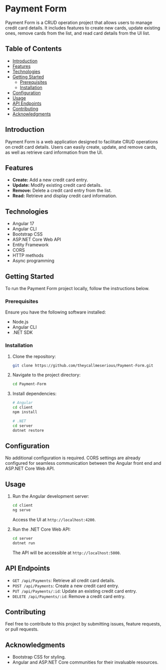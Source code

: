 # Payment Form

Payment Form is a CRUD operation project that allows users to manage credit card details. It includes features to create new cards, update existing ones, remove cards from the list, and read card details from the UI list.

## Table of Contents

- [Introduction](#introduction)
- [Features](#features)
- [Technologies](#technologies)
- [Getting Started](#getting-started)
  - [Prerequisites](#prerequisites)
  - [Installation](#installation)
- [Configuration](#configuration)
- [Usage](#usage)
- [API Endpoints](#api-endpoints)
- [Contributing](#contributing)
- [Acknowledgments](#acknowledgments)

## Introduction

Payment Form is a web application designed to facilitate CRUD operations on credit card details. Users can easily create, update, and remove cards, as well as retrieve card information from the UI.

## Features

- **Create:** Add a new credit card entry.
- **Update:** Modify existing credit card details.
- **Remove:** Delete a credit card entry from the list.
- **Read:** Retrieve and display credit card information.

## Technologies

- Angular 17
- Angular CLI
- Bootstrap CSS
- ASP.NET Core Web API
- Entity Framework
- CORS
- HTTP methods
- Async programming

## Getting Started

To run the Payment Form project locally, follow the instructions below.

### Prerequisites

Ensure you have the following software installed:

- Node.js
- Angular CLI
- .NET SDK

### Installation

1. Clone the repository:

    ```bash
    git clone https://github.com/theycallmeserious/Payment-Form.git
    ```

2. Navigate to the project directory:

    ```bash
    cd Payment-Form
    ```

3. Install dependencies:

    ```bash
    # Angular
    cd client
    npm install

    # .NET
    cd server
    dotnet restore
    ```

## Configuration

No additional configuration is required. CORS settings are already configured for seamless communication between the Angular front end and ASP.NET Core Web API.

## Usage

1. Run the Angular development server:

    ```bash
    cd client
    ng serve
    ```

   Access the UI at `http://localhost:4200`.

2. Run the .NET Core Web API:

    ```bash
    cd server
    dotnet run
    ```

   The API will be accessible at `http://localhost:5000`.

## API Endpoints

- `GET /api/Payments`: Retrieve all credit card details.
- `POST /api/Payments`: Create a new credit card entry.
- `PUT /api/Payments/:id`: Update an existing credit card entry.
- `DELETE /api/Payments/:id`: Remove a credit card entry.

## Contributing

Feel free to contribute to this project by submitting issues, feature requests, or pull requests.

## Acknowledgments

- Bootstrap CSS for styling.
- Angular and ASP.NET Core communities for their invaluable resources.
